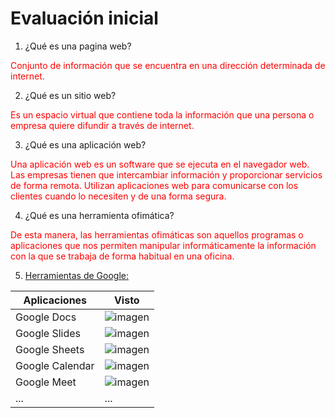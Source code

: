 # Evaluación inicial

1. ¿Qué es una pagina web?

<span style="color:red">Conjunto de información que se encuentra en una dirección determinada de internet.</span>

2. ¿Qué es un sitio web?

<span style="color:red">Es un espacio virtual que contiene toda la información que una persona o empresa quiere difundir a través de internet.</span>

3. ¿Qué es una aplicación web?

<span style="color:red">Una aplicación web es un software que se ejecuta en el navegador web. Las empresas tienen que intercambiar información y proporcionar servicios de forma remota. Utilizan aplicaciones web para comunicarse con los clientes cuando lo necesiten y de una forma segura.</span>

4. ¿Qué es una herramienta ofimática?

<span style="color:red">De esta manera, las herramientas ofimáticas son aquellos programas o aplicaciones que nos permiten manipular informáticamente la información con la que se trabaja de forma habitual en una oficina.</span>

5. [Herramientas de Google:](https://www.google.com/intl/es-419/chrome/browser-tools/ "Enlace a la web del cole")

|Aplicaciones|Visto|
|----------|----------|
|Google Docs|![imagen](https://images.vexels.com/media/users/3/139916/isolated/lists/c2f3d3d8252bbbcc15732d97144a571e-bot-n-de-icono-marcado.png "titulo")|
|Google Slides|![imagen](https://images.vexels.com/media/users/3/139916/isolated/lists/c2f3d3d8252bbbcc15732d97144a571e-bot-n-de-icono-marcado.png "titulo")|
|Google Sheets|![imagen](https://images.vexels.com/media/users/3/139916/isolated/lists/c2f3d3d8252bbbcc15732d97144a571e-bot-n-de-icono-marcado.png "titulo")|
|Google Calendar|![imagen](https://images.vexels.com/media/users/3/205950/isolated/lists/6fbc93ab8efc8497ef9ad1f7c815dd33-icono-de-trazo-de-calendario.png "titulo")|
|Google Meet|![imagen](https://images.vexels.com/media/users/3/210180/isolated/lists/efba87a543ce2aaa98caa05e979924c7-ilustracion-de-portatil-negro.png "titulo")|
|...|...|

